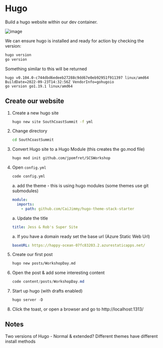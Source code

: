 # Hugo

Build a hugo website within our dev container.

![image](https://user-images.githubusercontent.com/981370/192148499-e5fae9d1-0fb6-4fc3-ab64-e33a323131f1.png)

We can ensure hugo is installed and ready for action by checking the version:

```PowerShell
hugo version
go version
```

Something similar to this will be returned

```Text
hugo v0.104.0-c744dbd6edeeb27288c9dd67e0eb92951f911397 linux/amd64 BuildDate=2022-09-23T14:32:56Z VendorInfo=gohugoio
go version go1.19.1 linux/amd64
```

## Create our website

1. Create a new hugo site

    ```bash
    hugo new site SouthCoastSummit -f yml
    ```

1. Change directory

    ```bash
    cd SouthCoastSummit
    ```

1. Convert Hugo site to a Hugo Module (this creates the go.mod file)

    ```bash
    hugo mod init github.com/jpomfret/SCSWorkshop
    ```

1. Open `config.yml`

    ```bash
    code config.yml
    ```

    a. add the theme - this is using hugo modules (some themes use git submodules)

    ```yml
    module:
      imports:
        - path: github.com/CaiJimmy/hugo-theme-stack-starter
    ```

    a. Update the title

    ```yml
    title: Jess & Rob's Super Site
    ```

    a. If you have a domain ready set the base url (Azure Static Web Url)

    ```yml
    baseURL: https://happy-ocean-07fc83203.2.azurestaticapps.net/
    ```

1. Create our first post

    ```bash
    hugo new posts/WorkshopDay.md
    ```

1. Open the post & add some interesting content

    ```PowerShell
    code content/posts/WorkshopDay.md
    ```

1. Start up hugo (with drafts enabled)

    ```PowerShell
    hugo server -D
    ```

1. Click the toast, or open a browser and go to http://localhost:1313/

## Notes

Two versions of Hugo - Normal & extended?
Different themes have different install methods
